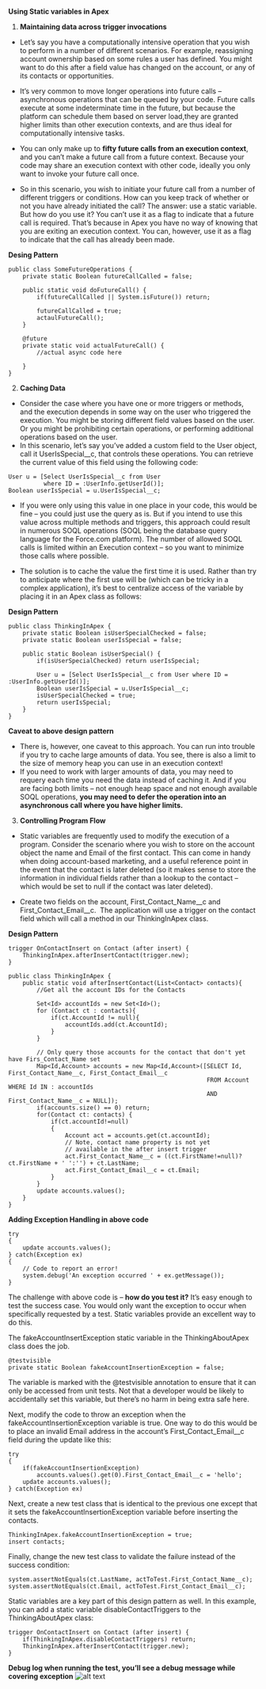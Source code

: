 **Using Static variables in Apex**

1. **Maintaining data across trigger invocations**
*   Let’s say you have a computationally intensive operation that you wish to perform in a number of different scenarios. For example, reassigning account ownership based on some rules a user has defined. You might want to do this after a field value has changed on the account, or any of its contacts or opportunities.

* It’s very common to move longer operations into future calls – asynchronous operations that can be queued by your code. Future calls execute at some indeterminate time in the future, but because the platform can schedule them based on server load,they are granted higher limits than other execution contexts, and are thus ideal for computationally intensive tasks. 

* You can only make up to **fifty future calls from an execution context**, and you can’t make a future call from a future context. Because your code may share an execution context with other code, ideally you only want to invoke your future call once. 

* So in this scenario, you wish to initiate your future call from a number of different triggers or conditions. How can you keep track of whether or not you have already initiated the call? The answer: use a static variable. 
But how do you use it? You can’t use it as a flag to indicate that a future call is required. That’s because in Apex you have no way of knowing that you are exiting an execution context. You can, however, use it as a flag to indicate that the call has already been made.

**Desing Pattern**

```
public class SomeFutureOperations {
    private static Boolean futureCallCalled = false;

    public static void doFutureCall() {
        if(futureCallCalled || System.isFuture()) return;

        futureCallCalled = true;
        actaulFutureCall();
    }

    @future
    private static void actualFutureCall() {
        //actual async code here
        
    }
}
```

2. **Caching Data**
* Consider the case where you have one or more triggers or methods, and the execution depends in some way on the user who triggered the execution. You might be storing different field values based on the user. Or you might be prohibiting certain operations, or performing additional operations based on the user. 
* In this scenario, let’s say you’ve added a custom field to the User object, call it UserIsSpecial__c, that controls these operations. You can retrieve the current value of this field using the following code:

```
User u = [Select UserIsSpecial__c from User 
          where ID = :UserInfo.getUserId()];
Boolean userIsSpecial = u.UserIsSpecial__c;
```

* If you were only using this value in one place in your code, this would be fine – you could just use the query as is. But if you intend to use this value across multiple methods and triggers, this approach could result in numerous SOQL operations (SOQL being the database query language for the Force.com platform). The number of allowed SOQL calls is limited within an Execution context – so you want to minimize those calls where possible. 

* The solution is to cache the value the first time it is used. Rather than try to anticipate where the first use will be (which can be tricky in a complex application), it’s best to centralize access of the variable by placing it in an Apex class as follows:


**Design Pattern**

```
public class ThinkingInApex {
    private static Boolean isUserSpecialChecked = false;
    private static Boolean userIsSpecial = false;

    public static Boolean isUserSpecial() {
        if(isUserSpecialChecked) return userIsSpecial;

        User u = [Select UserIsSpecial__c from User where ID = :UserInfo.getUserId()];
        Boolean userIsSpecial = u.UserIsSpecial__c;
        isUserSpecialChecked = true;
        return userIsSpecial;
    }
}
```

**Caveat to above design pattern**

* There is, however, one caveat to this approach. You can run into trouble if you try to cache large amounts of data. You see, there is also a limit to the size of memory heap you can use in an execution context! 
* If you need to work with larger amounts of data, you may need to requery each time you need the data instead of caching it. And if you are facing both limits – not enough heap space and not enough available SOQL operations, **you may need to defer the operation into an asynchronous call where you have higher limits.**

3. **Controlling Program Flow**
* Static variables are frequently used to modify the execution of a program. Consider the scenario where you wish to store on the account object the name and Email of the first contact. This can come in handy when doing account-based marketing, and a useful reference point in the event that the contact is later deleted (so it makes sense to store the information in individual fields rather than a lookup to the contact – which would be set to null if the contact was later deleted). 

* Create two fields on the account, First_Contact_Name__c and First_Contact_Email__c.  The application will use a trigger on the contact field which will call a method in our ThinkingInApex class.

**Design Pattern**

```
trigger OnContactInsert on Contact (after insert) {
    ThinkingInApex.afterInsertContact(trigger.new);
}

```

```
public class ThinkingInApex {
    public static void afterInsertContact(List<Contact> contacts){
        //Get all the account IDs for the Contacts

        Set<Id> accountIds = new Set<Id>();
        for (Contact ct : contacts){
            if(ct.AccountId != null){
                accountIds.add(ct.AccountId);
            }
        }

        // Only query those accounts for the contact that don't yet have Firs_Contact_Name set
        Map<Id,Account> accounts = new Map<Id,Account>([SELECT Id, First_Contact_Name__c, First_Contact_Email__c
                                                        FROM Account WHERE Id IN : accountIds 
                                                        AND First_Contact_Name__c = NULL]);
        if(accounts.size() == 0) return;
        for(Contact ct: contacts) {
            if(ct.accountId!=null)
            {
                Account act = accounts.get(ct.accountId);
                // Note, contact name property is not yet 
                // available in the after insert trigger
                act.First_Contact_Name__c = ((ct.FirstName!=null)?ct.FirstName + ' ':'') + ct.LastName;
                act.First_Contact_Email__c = ct.Email;
            }
        }
        update accounts.values();
    }
}
```

**Adding Exception Handling in above code**
```
try 
{
    update accounts.values();
} catch(Exception ex)
{
    // Code to report an error!
    system.debug('An exception occurred ' + ex.getMessage());
} 
```
The challenge with above code is – **how do you test it?** It’s easy enough to test the success case. 
You would only want the exception to occur when specifically requested by a test. Static variables provide an excellent way to do this. 

The fakeAccountInsertException static variable in the ThinkingAboutApex class does the job. 

```
@testvisible
private static Boolean fakeAccountInsertionException = false;
```

The variable is marked with the @testvisible annotation to ensure that it can only be accessed from unit tests. Not that a developer would be likely to accidentally set this variable, but there’s no harm in being extra safe here.

Next, modify the code to throw an exception when the fakeAccountInsertionException variable is true. One way to do this would be to place an invalid Email address in the account’s First_Contact_Email__c field during the update like this: 
```
try 
{
    if(fakeAccountInsertionException) 
        accounts.values().get(0).First_Contact_Email__c = 'hello';
    update accounts.values();
} catch(Exception ex)
```
Next, create a new test class that is identical to the previous one except that it sets the fakeAccountInsertionException variable before inserting the contacts.

```
ThinkingInApex.fakeAccountInsertionException = true;
insert contacts;
```
Finally, change the new test class to validate the failure instead of the success condition:

```
system.assertNotEquals(ct.LastName, actToTest.First_Contact_Name__c);
system.assertNotEquals(ct.Email, actToTest.First_Contact_Email__c);
```


Static variables are a key part of this design pattern as well. In this example, you can add a static variable disableContactTriggers to the ThinkingAboutApex class:

```
trigger OnContactInsert on Contact (after insert) {
    if(ThinkingInApex.disableContactTriggers) return;
    ThinkingInApex.afterInsertContact(trigger.new);
}
``` 


 **Debug log when running the test, you’ll see a debug message while covering exception**
![alt text](<Screenshot 2024-06-29 at 10.25.09 PM.png>)